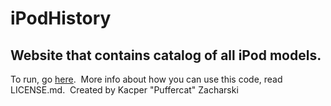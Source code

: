# iPodHistory
## Website that contains catalog of all iPod models.
To run, go [here](http://kacperzacharski.pl/puffercatdev/ipodhistory/index.html).&nbsp;
More info about how you can use this code, read LICENSE.md.&nbsp;
Created by Kacper "Puffercat" Zacharski